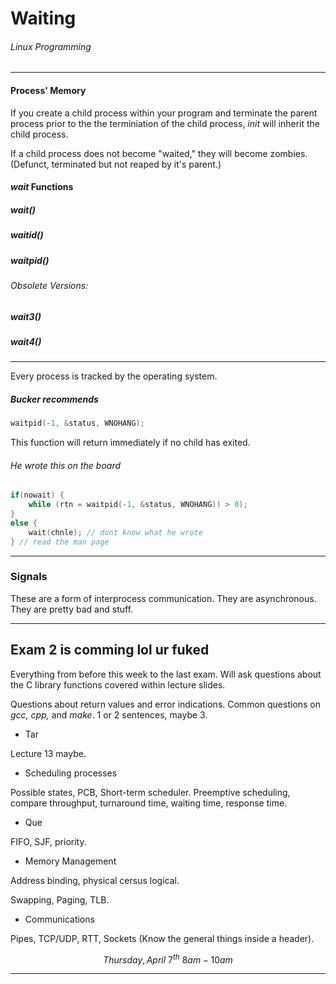 # Waiting 
###### Linux Programming
---

#### Process' Memory

If you create a child process within your program and terminate the parent process prior to the the terminiation of the child process, _init_ will inherit the child process.

If a child process does not become "waited," they will become zombies. (Defunct, terminated but not reaped by it's parent.)

#### _wait_ Functions
##### _wait()_

##### _waitid()_

##### _waitpid()_

###### Obsolete Versions:

##### _wait3()_

##### _wait4()_

---
Every process is tracked by the operating system. 


##### Bucker recommends
```c
waitpid(-1, &status, WNOHANG);
```

This function will return immediately if no child has exited.

###### He wrote this on the board
```c
if(nowait) {
	while (rtn = waitpid(-1, &status, WNOHANG)) > 0);
}
else {
	wait(chnle); // dont know what he wrote
} // read the man page 
```
---

### Signals

These are a form of interprocess communication. They are asynchronous. They are pretty bad and stuff.

---
## Exam 2 is comming lol ur fuked

Everything from before this week to the last exam. Will ask questions about the C library functions covered within lecture slides.

Questions about return values and error indications. Common questions on _gcc, cpp,_ and _make_. 1 or 2 sentences, maybe 3. 

- Tar

Lecture 13 maybe.

- Scheduling processes

Possible states, PCB, Short-term scheduler. Preemptive scheduling, compare throughput, turnaround time, waiting time, response time.

- Que

FIFO, SJF, priority. 

- Memory Management

Address binding, physical cersus logical.

Swapping, Paging, TLB.

- Communications

Pipes, TCP/UDP, RTT, Sockets (Know the general things inside a header).

$$Thursday, April \ 7^{th} \ 8am - 10am$$

---
